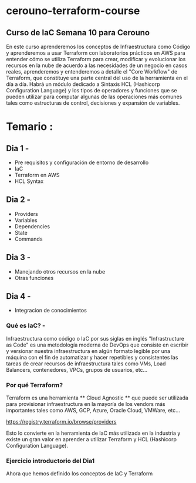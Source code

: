 # cerouno-terraform-course
## Curso de IaC Semana 10 para Cerouno

En este curso aprenderemos los conceptos de Infraestructura como Código y aprenderemos a usar Terraform con laboratorios prácticos en AWS para entender cómo se utiliza Terraform para crear, modificar y evolucionar los recursos en la nube de acuerdo a las necesidades de un negocio en casos reales, aprenderemos y entenderemos a detalle el "Core Workflow" de Terraform, que constituye una parte central del uso de la herramienta en el día a día. Habrá un módulo dedicado a Sintaxis HCL (Hashicorp Configuration Language) y los tipos de operadores y funciones que se pueden utilizar para computar algunas de las operaciones más comunes tales como estructuras de control, decisiones y expansión de variables. 

# Temario : 
## Dia 1 - 
* Pre requisitos y configuración de entorno de desarrollo
* IaC
* Terraform en AWS
* HCL Syntax
## Dia 2 - 
* Providers
* Variables
* Dependencies
* State
* Commands
## Dia 3 - 
* Manejando otros recursos en la nube
* Otras funciones
## Dia 4 - 
* Integracion de conocimientos

### Qué es IaC? - 
Infraestructura como código o IaC por sus siglas en inglés "Infrastructure as Code" es una metodología moderna de DevOps que consiste en escribir y versionar nuestra infraestructura en algún formato legible por una máquina con el fin de automatizar y hacer repetibles y consistentes las tareas de crear recursos de infraestructura tales como VMs, Load Balancers, contenedores, VPCs, grupos de usuarios, etc...

### Por qué Terraform?
Terraform es una herramienta ** Cloud Agnostic ** que puede ser utilizada para provisionar infraestructura en la mayoría de los vendors más importantes tales como AWS, GCP, Azure, Oracle Cloud, VMWare, etc...

https://registry.terraform.io/browse/providers

Esto lo convierte en la herramienta de IaC más utilizada en la industria y existe un gran valor en aprender a utilizar Terraform y HCL (Hashicorp Configuration Language).


### Ejercicio introductorio del Dia1
Ahora que hemos definido los conceptos de IaC y Terraform
